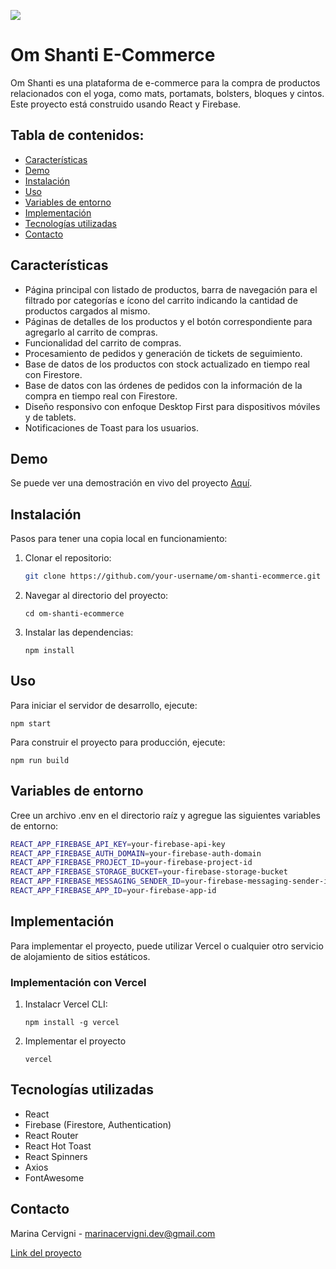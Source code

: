 ![](https://i.ibb.co/L0jsBj6/img-logo-YT.png)
# Om Shanti E-Commerce

Om Shanti es una plataforma de e-commerce para la compra de productos relacionados con el yoga, como mats, portamats, bolsters, bloques y cintos. Este proyecto está construido usando React y Firebase.

## Tabla de contenidos:

- [Características](#características)
- [Demo](#demo)
- [Instalación](#instalación)
- [Uso](#uso)
- [Variables de entorno](#variables-de-entorno)
- [Implementación](#implementacion)
- [Tecnologías utilizadas](#tecnologias-utilizadas)
- [Contacto](#contacto)

## Características

- Página principal con listado de productos, barra de navegación para el filtrado por categorías e ícono del carrito indicando la cantidad de productos cargados al mismo.
- Páginas de detalles de los productos y el botón correspondiente para agregarlo al carrito de compras.
- Funcionalidad del carrito de compras.
- Procesamiento de pedidos y generación de tickets de seguimiento.
- Base de datos de los productos con stock actualizado en tiempo real con Firestore.
- Base de datos con las órdenes de pedidos con la información de la compra en tiempo real con Firestore.
- Diseño responsivo con enfoque Desktop First para dispositivos móviles y de tablets.
- Notificaciones de Toast para los usuarios.

## Demo

Se puede ver una demostración en vivo del proyecto [Aquí](https://proyecto-e-commerce-om-shanti.vercel.app/).

## Instalación

Pasos para tener una copia local en funcionamiento:

1. Clonar el repositorio:
   ```sh
   git clone https://github.com/your-username/om-shanti-ecommerce.git
   ```
2. Navegar al directorio del proyecto:
   ```
   cd om-shanti-ecommerce
   ```
3. Instalar las dependencias:
   ```
   npm install
   ```
## Uso

Para iniciar el servidor de desarrollo, ejecute:
   ```
   npm start
   ```
Para construir el proyecto para producción, ejecute:
   ```
   npm run build
   ```
## Variables de entorno

Cree un archivo .env en el directorio raíz y agregue las siguientes variables de entorno:
  ```sh
  REACT_APP_FIREBASE_API_KEY=your-firebase-api-key
  REACT_APP_FIREBASE_AUTH_DOMAIN=your-firebase-auth-domain
  REACT_APP_FIREBASE_PROJECT_ID=your-firebase-project-id
  REACT_APP_FIREBASE_STORAGE_BUCKET=your-firebase-storage-bucket
  REACT_APP_FIREBASE_MESSAGING_SENDER_ID=your-firebase-messaging-sender-id
  REACT_APP_FIREBASE_APP_ID=your-firebase-app-id
  ```

## Implementación

Para implementar el proyecto, puede utilizar Vercel o cualquier otro servicio de alojamiento de sitios estáticos.

### Implementación con Vercel

1. Instalacr Vercel CLI:
   ```
   npm install -g vercel
   ```

2. Implementar el proyecto
   ```
   vercel
   ```

## Tecnologías utilizadas

- React
- Firebase (Firestore, Authentication)
- React Router
- React Hot Toast
- React Spinners
- Axios
- FontAwesome

## Contacto
Marina Cervigni - marinacervigni.dev@gmail.com

[Link del proyecto](https://github.com/your-username/om-shanti-ecommerce)

